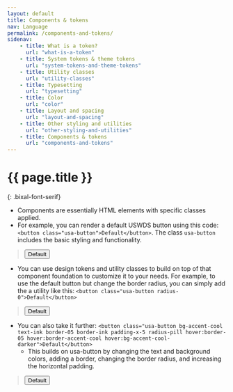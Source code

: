 ```yaml
---
layout: default
title: Components & tokens
nav: Language
permalink: /components-and-tokens/
sidenav:
    - title: What is a token?
      url: "what-is-a-token"
    - title: System tokens & theme tokens
      url: "system-tokens-and-theme-tokens"
    - title: Utility classes
      url: "utility-classes"
    - title: Typesetting
      url: "typesetting"
    - title: Color
      url: "color"
    - title: Layout and spacing
      url: "layout-and-spacing"
    - title: Other styling and utilities
      url: "other-styling-and-utilities"
    - title: Components & tokens
      url: "components-and-tokens"
---
```

# {{ page.title }}
{: .bixal-font-serif}

- Components are essentially HTML elements with specific classes applied.
- For example, you can render a default USWDS button using this code: `<button class="usa-button">Default</button>`. The class `usa-button` includes the basic styling and functionality.

> <button class="usa-button">Default</button>

- You can use design tokens and utility classes to build on top of that component foundation to customize it to your needs. For example, to use the default button but change the border radius, you can simply add the a utility like this: `<button class="usa-button radius-0">Default</button>`

> <button class="usa-button radius-0">Default</button>

- You can also take it further: `<button class="usa-button bg-accent-cool text-ink border-05 border-ink padding-x-5 radius-pill hover:border-05 hover:border-accent-cool hover:bg-accent-cool-darker">Default</button>`
  - This builds on usa-button by changing the text and background colors, adding a border, changing the border radius, and increasing the horizontal padding.

> <button class="usa-button bg-accent-cool text-ink border-05 border-ink padding-x-5 radius-pill hover:border-05 hover:border-accent-cool hover:bg-accent-cool-darker">Default</button>